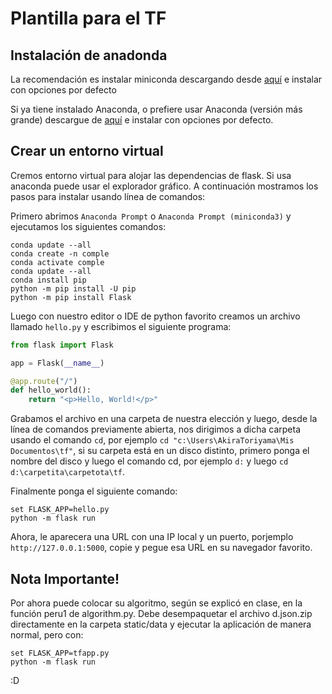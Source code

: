 # Plantilla para el TF

## Instalación de anadonda

La recomendación es instalar miniconda descargando desde
[aquí](https://repo.anaconda.com/miniconda/Miniconda3-py39_4.9.2-Windows-x86_64.exe)
e instalar con opciones por defecto

Si ya tiene instalado Anaconda, o prefiere usar Anaconda (versión más grande)
descargue de
[aquí](https://repo.anaconda.com/archive/Anaconda3-2021.05-Windows-x86_64.exe) e
instalar con opciones por defecto.

## Crear un entorno virtual

Cremos entorno virtual para alojar las dependencias de flask. Si usa anaconda
puede usar el explorador gráfico. A continuación mostramos los pasos para
instalar usando línea de comandos:

Primero abrimos `Anaconda Prompt` o `Anaconda Prompt (miniconda3)` y ejecutamos
los siguientes comandos:

```shell
conda update --all
conda create -n comple
conda activate comple
conda update --all
conda install pip
python -m pip install -U pip
python -m pip install Flask
```

Luego con nuestro editor o IDE de python favorito creamos un archivo llamado
`hello.py` y escribimos el siguiente programa:

```python
from flask import Flask

app = Flask(__name__)

@app.route("/")
def hello_world():
    return "<p>Hello, World!</p>"
```

Grabamos el archivo en una carpeta de nuestra elección y luego, desde la línea
de comandos previamente abierta, nos dirigimos a dicha carpeta usando el comando
`cd`, por ejemplo `cd "c:\Users\AkiraToriyama\Mis Documentos\tf"`, si su carpeta
está en un disco distinto, primero ponga el nombre del disco y luego el comando
cd, por ejemplo `d:` y luego `cd d:\carpetita\carpetota\tf`.

Finalmente ponga el siguiente comando:


```shell
set FLASK_APP=hello.py
python -m flask run
```

Ahora, le aparecera una URL con una IP local y un puerto, porjemplo
`http://127.0.0.1:5000`, copie y pegue esa URL en su navegador favorito.

## Nota Importante!

Por ahora puede colocar su algoritmo, según se explicó en clase, en la función
peru1 de algorithm.py. Debe desempaquetar el archivo d.json.zip directamente en
la carpeta static/data y ejecutar la aplicación de manera normal, pero con:

```shell
set FLASK_APP=tfapp.py
python -m flask run
```

:D
